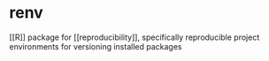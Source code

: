 # renv
[[R]] package for [[reproducibility]], specifically reproducible project environments for versioning installed packages